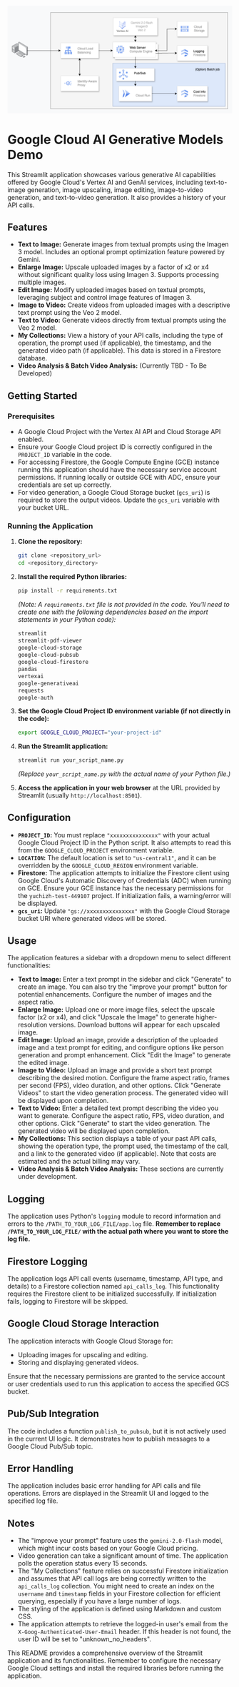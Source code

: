 ![gcp-vision-architecture](gcp-vision-architecture.png)
# Google Cloud AI Generative Models Demo

This Streamlit application showcases various generative AI capabilities offered by Google Cloud's Vertex AI and GenAI services, including text-to-image generation, image upscaling, image editing, image-to-video generation, and text-to-video generation. It also provides a history of your API calls.

## Features

* **Text to Image:** Generate images from textual prompts using the Imagen 3 model. Includes an optional prompt optimization feature powered by Gemini.
* **Enlarge Image:** Upscale uploaded images by a factor of x2 or x4 without significant quality loss using Imagen 3. Supports processing multiple images.
* **Edit Image:** Modify uploaded images based on textual prompts, leveraging subject and control image features of Imagen 3.
* **Image to Video:** Create videos from uploaded images with a descriptive text prompt using the Veo 2 model.
* **Text to Video:** Generate videos directly from textual prompts using the Veo 2 model.
* **My Collections:** View a history of your API calls, including the type of operation, the prompt used (if applicable), the timestamp, and the generated video path (if applicable). This data is stored in a Firestore database.
* **Video Analysis & Batch Video Analysis:** (Currently TBD - To Be Developed)

## Getting Started

### Prerequisites

* A Google Cloud Project with the Vertex AI API and Cloud Storage API enabled.
* Ensure your Google Cloud project ID is correctly configured in the `PROJECT_ID` variable in the code.
* For accessing Firestore, the Google Compute Engine (GCE) instance running this application should have the necessary service account permissions. If running locally or outside GCE with ADC, ensure your credentials are set up correctly.
* For video generation, a Google Cloud Storage bucket (`gcs_uri`) is required to store the output videos. Update the `gcs_uri` variable with your bucket URL.

### Running the Application

1.  **Clone the repository:**
    ```bash
    git clone <repository_url>
    cd <repository_directory>
    ```
2.  **Install the required Python libraries:**
    ```bash
    pip install -r requirements.txt
    ```
    *(Note: A `requirements.txt` file is not provided in the code. You'll need to create one with the following dependencies based on the import statements in your Python code):*
    ```
    streamlit
    streamlit-pdf-viewer
    google-cloud-storage
    google-cloud-pubsub
    google-cloud-firestore
    pandas
    vertexai
    google-generativeai
    requests
    google-auth
    ```
3.  **Set the Google Cloud Project ID environment variable (if not directly in the code):**
    ```bash
    export GOOGLE_CLOUD_PROJECT="your-project-id"
    ```
4.  **Run the Streamlit application:**
    ```bash
    streamlit run your_script_name.py
    ```
    *(Replace `your_script_name.py` with the actual name of your Python file.)*

5.  **Access the application in your web browser** at the URL provided by Streamlit (usually `http://localhost:8501`).

## Configuration

* **`PROJECT_ID`:** You must replace `"xxxxxxxxxxxxxxx"` with your actual Google Cloud Project ID in the Python script. It also attempts to read this from the `GOOGLE_CLOUD_PROJECT` environment variable.
* **`LOCATION`:** The default location is set to `"us-central1"`, and it can be overridden by the `GOOGLE_CLOUD_REGION` environment variable.
* **Firestore:** The application attempts to initialize the Firestore client using Google Cloud's Automatic Discovery of Credentials (ADC) when running on GCE. Ensure your GCE instance has the necessary permissions for the `yuchizh-test-449107` project. If initialization fails, a warning/error will be displayed.
* **`gcs_uri`:** Update `"gs://xxxxxxxxxxxxxxx"` with the Google Cloud Storage bucket URI where generated videos will be stored.

## Usage

The application features a sidebar with a dropdown menu to select different functionalities:

* **Text to Image:** Enter a text prompt in the sidebar and click "Generate" to create an image. You can also try the "improve your prompt" button for potential enhancements. Configure the number of images and the aspect ratio.
* **Enlarge Image:** Upload one or more image files, select the upscale factor (x2 or x4), and click "Upscale the Image" to generate higher-resolution versions. Download buttons will appear for each upscaled image.
* **Edit Image:** Upload an image, provide a description of the uploaded image and a text prompt for editing, and configure options like person generation and prompt enhancement. Click "Edit the Image" to generate the edited image.
* **Image to Video:** Upload an image and provide a short text prompt describing the desired motion. Configure the frame aspect ratio, frames per second (FPS), video duration, and other options. Click "Generate Videos" to start the video generation process. The generated video will be displayed upon completion.
* **Text to Video:** Enter a detailed text prompt describing the video you want to generate. Configure the aspect ratio, FPS, video duration, and other options. Click "Generate" to start the video generation. The generated video will be displayed upon completion.
* **My Collections:** This section displays a table of your past API calls, showing the operation type, the prompt used, the timestamp of the call, and a link to the generated video (if applicable). Note that costs are estimated and the actual billing may vary.
* **Video Analysis & Batch Video Analysis:** These sections are currently under development.

## Logging

The application uses Python's `logging` module to record information and errors to the `/PATH_TO_YOUR_LOG_FILE/app.log` file. **Remember to replace `/PATH_TO_YOUR_LOG_FILE/` with the actual path where you want to store the log file.**

## Firestore Logging

The application logs API call events (username, timestamp, API type, and details) to a Firestore collection named `api_calls_log`. This functionality requires the Firestore client to be initialized successfully. If initialization fails, logging to Firestore will be skipped.

## Google Cloud Storage Interaction

The application interacts with Google Cloud Storage for:

* Uploading images for upscaling and editing.
* Storing and displaying generated videos.

Ensure that the necessary permissions are granted to the service account or user credentials used to run this application to access the specified GCS bucket.

## Pub/Sub Integration

The code includes a function `publish_to_pubsub`, but it is not actively used in the current UI logic. It demonstrates how to publish messages to a Google Cloud Pub/Sub topic.

## Error Handling

The application includes basic error handling for API calls and file operations. Errors are displayed in the Streamlit UI and logged to the specified log file.

## Notes

* The "improve your prompt" feature uses the `gemini-2.0-flash` model, which might incur costs based on your Google Cloud pricing.
* Video generation can take a significant amount of time. The application polls the operation status every 15 seconds.
* The "My Collections" feature relies on successful Firestore initialization and assumes that API call logs are being correctly written to the `api_calls_log` collection. You might need to create an index on the `username` and `timestamp` fields in your Firestore collection for efficient querying, especially if you have a large number of logs.
* The styling of the application is defined using Markdown and custom CSS.
* The application attempts to retrieve the logged-in user's email from the `X-Goog-Authenticated-User-Email` header. If this header is not found, the user ID will be set to "unknown\_no\_headers".

This README provides a comprehensive overview of the Streamlit application and its functionalities. Remember to configure the necessary Google Cloud settings and install the required libraries before running the application.
